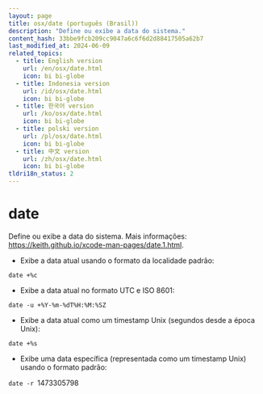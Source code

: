 ```yaml
---
layout: page
title: osx/date (português (Brasil))
description: "Define ou exibe a data do sistema."
content_hash: 33bbe9fcb209cc9047a6c6f6d2d88417505a62b7
last_modified_at: 2024-06-09
related_topics:
  - title: English version
    url: /en/osx/date.html
    icon: bi bi-globe
  - title: Indonesia version
    url: /id/osx/date.html
    icon: bi bi-globe
  - title: 한국어 version
    url: /ko/osx/date.html
    icon: bi bi-globe
  - title: polski version
    url: /pl/osx/date.html
    icon: bi bi-globe
  - title: 中文 version
    url: /zh/osx/date.html
    icon: bi bi-globe
tldri18n_status: 2
---
```

# date

Define ou exibe a data do sistema.
Mais informações: <https://keith.github.io/xcode-man-pages/date.1.html>.

- Exibe a data atual usando o formato da localidade padrão:

`date +%c`

- Exibe a data atual no formato UTC e ISO 8601:

`date -u +%Y-%m-%dT%H:%M:%SZ`

- Exibe a data atual como um timestamp Unix (segundos desde a época Unix):

`date +%s`

- Exibe uma data específica (representada como um timestamp Unix) usando o formato padrão:

`date -r `<span class="tldr-var badge badge-pill bg-dark-lm bg-white-dm text-white-lm text-dark-dm font-weight-bold">1473305798</span>
